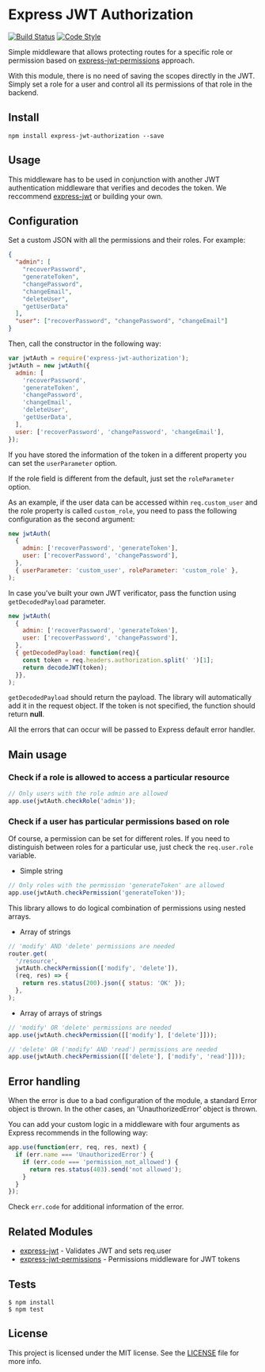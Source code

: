 # Express JWT Authorization

[![Build Status](https://travis-ci.com/polmp/express-jwt-authorization.svg?branch=master)](https://travis-ci.com/polmp/express-jwt-authorization)
[![Code Style](https://badgen.net/badge/code%20style/airbnb/ff5a5f?icon=airbnb)](https://github.com/airbnb/javascript)

Simple middleware that allows protecting routes for a specific role or permission based on [express-jwt-permissions](https://github.com/MichielDeMey/express-jwt-permissions) approach.

With this module, there is no need of saving the scopes directly in the JWT. Simply set a role for a user and control all its permissions of that role in the backend.

## Install

```
npm install express-jwt-authorization --save
```

## Usage

This middleware has to be used in conjunction with another JWT authentication middleware that verifies and decodes the token. We reccommend [express-jwt](https://github.com/auth0/express-jwt) or building your own.

## Configuration

Set a custom JSON with all the permissions and their roles. For example:

```json
{
  "admin": [
    "recoverPassword",
    "generateToken",
    "changePassword",
    "changeEmail",
    "deleteUser",
    "getUserData"
  ],
  "user": ["recoverPassword", "changePassword", "changeEmail"]
}
```

Then, call the constructor in the following way:

```javascript
var jwtAuth = require('express-jwt-authorization');
jwtAuth = new jwtAuth({
  admin: [
    'recoverPassword',
    'generateToken',
    'changePassword',
    'changeEmail',
    'deleteUser',
    'getUserData',
  ],
  user: ['recoverPassword', 'changePassword', 'changeEmail'],
});
```

If you have stored the information of the token in a different property you can set the `userParameter` option.

If the role field is different from the default, just set the `roleParameter` option.

As an example, if the user data can be accessed within `req.custom_user` and the role property is called `custom_role`, you need to pass the following configuration as the second argument:

```javascript
new jwtAuth(
  {
    admin: ['recoverPassword', 'generateToken'],
    user: ['recoverPassword', 'changePassword'],
  },
  { userParameter: 'custom_user', roleParameter: 'custom_role' },
);
```

In case you've built your own JWT verificator, pass the function using ``getDecodedPayload`` parameter.

```javascript
new jwtAuth(
  {
    admin: ['recoverPassword', 'generateToken'],
    user: ['recoverPassword', 'changePassword'],
  },
  { getDecodedPayload: function(req){
    const token = req.headers.authorization.split(' ')[1];
    return decodeJWT(token);
  }},
);
```

``getDecodedPayload`` should return the payload. The library will automatically add it in the request object.
If the token is not specified, the function should return **null**.

All the errors that can occur will be passed to Express default error handler.

## Main usage

### Check if a role is allowed to access a particular resource

```javascript
// Only users with the role admin are allowed
app.use(jwtAuth.checkRole('admin'));
```

### Check if a user has particular permissions based on role

Of course, a permission can be set for different roles. If you need to distinguish between roles for a particular use, just check the `req.user.role` variable.

- Simple string

```javascript
// Only roles with the permission 'generateToken' are allowed
app.use(jwtAuth.checkPermission('generateToken'));
```

This library allows to do logical combination of permissions using nested arrays.

- Array of strings

```javascript
// 'modify' AND 'delete' permissions are needed
router.get(
  '/resource',
  jwtAuth.checkPermission(['modify', 'delete']),
  (req, res) => {
    return res.status(200).json({ status: 'OK' });
  },
);
```

- Array of arrays of strings

```javascript
// 'modify' OR 'delete' permissions are needed
app.use(jwtAuth.checkPermission([['modify'], ['delete']]));

// 'delete' OR ('modify' AND 'read') permissions are needed
app.use(jwtAuth.checkPermission([['delete'], ['modify', 'read']]));
```

## Error handling

When the error is due to a bad configuration of the module, a standard Error object is thrown.
In the other cases, an 'UnauthorizedError' object is thrown.

You can add your custom logic in a middleware with four arguments as Express recommends in the following way:

```javascript
app.use(function(err, req, res, next) {
  if (err.name === 'UnauthorizedError') {
    if (err.code === 'permission_not_allowed') {
      return res.status(403).send('not allowed');
    }
  }
});
```

Check `err.code` for additional information of the error.

## Related Modules

- [express-jwt](https://github.com/auth0/express-jwt) - Validates JWT and sets req.user
- [express-jwt-permissions](https://github.com/MichielDeMey/express-jwt-permissions) - Permissions middleware for JWT tokens

## Tests

    $ npm install
    $ npm test

## License

This project is licensed under the MIT license. See the [LICENSE](LICENSE) file for more info.
